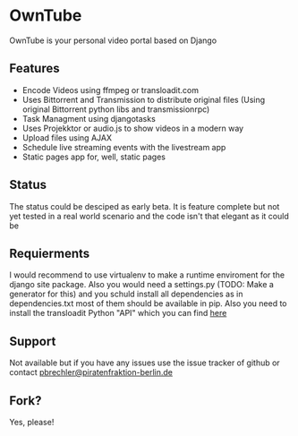 OwnTube
=======

OwnTube is your personal video portal based on Django

Features
--------

* Encode Videos using ffmpeg or transloadit.com
* Uses Bittorrent and Transmission to distribute original files (Using original Bittorrent python libs and transmissionrpc)
* Task Managment using djangotasks
* Uses Projekktor or audio.js to show videos in a modern way
* Upload files using AJAX
* Schedule live streaming events with the livestream app
* Static pages app for, well, static pages

Status
------

The status could be desciped as early beta. It is feature complete but not yet tested in a real world scenario and the code isn't that elegant as it could be

Requierments
------------

I would recommend to use virtualenv to make a runtime enviroment for the django site package. Also you would need a settings.py (TODO: Make a generator for this) and you schuld install all dependencies as in dependencies.txt most of them should be available in pip. Also you need to install the transloadit Python "API" which you can find [here](https://github.com/joestump/python-transloadit)

Support
-------

Not available but if you have any issues use the issue tracker of github or contact pbrechler@piratenfraktion-berlin.de

Fork?
-----

Yes, please!
